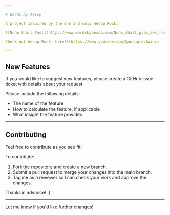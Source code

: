 ```yaml
---

# Words by Aesop

A project inspired by the one and only Aesop Rock.

![None Shall Pass](https://www.wordsbyaesop.com/None_shall_pass_aes_rock.jpg)

Check out Aesop Rock [here!](https://www.youtube.com/@aesoprockwins)

---
```


## New Features
If you would like to suggest new features, please create a GitHub issue ticket with details about your request.

Please include the following details:
- The name of the feature  
- How to calculate the feature, if applicable  
- What insight the feature provides  

---

## Contributing
Feel free to contribute as you see fit!  

To contribute:  
1. Fork the repository and create a new branch.  
2. Submit a pull request to merge your changes into the main branch.  
3. Tag me as a reviewer so I can check your work and approve the changes.  

Thanks in advance! :)  

--- 

Let me know if you'd like further changes!